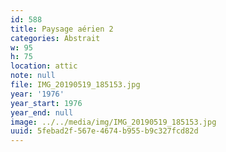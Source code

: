 ```yaml
---
id: 588
title: Paysage aérien 2
categories: Abstrait
w: 95
h: 75
location: attic
note: null
file: IMG_20190519_185153.jpg
year: '1976'
year_start: 1976
year_end: null
image: ../../media/img/IMG_20190519_185153.jpg
uuid: 5febad2f-567e-4674-b955-b9c327fcd82d
---
```


